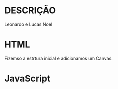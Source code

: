 # DESCRIÇÃO
Leonardo e Lucas Noel

# HTML
Fizemso a estrtura inicial e adicionamos um Canvas.

# JavaScript

